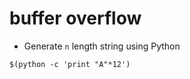 # buffer overflow

- Generate `n` length string using Python

```shell
$(python -c 'print "A"*12')
```

